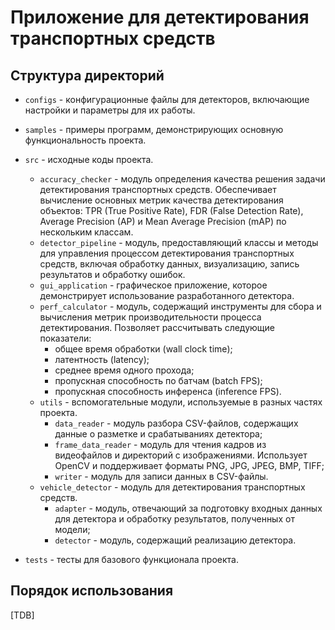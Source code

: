 # Приложение для детектирования транспортных средств

## Структура директорий

- `configs` - конфигурационные файлы для детекторов, включающие
  настройки и параметры для их работы.

- `samples` - примеры программ, демонстрирующих основную
  функциональность проекта.

- `src` - исходные коды проекта.

  - `accuracy_checker` - модуль определения качества решения
    задачи детектирования транспортных средств. Обеспечивает
    вычисление основных метрик качества детектирования объектов:
    TPR (True Positive Rate), FDR (False Detection Rate), Average
    Precision (AP) и Mean Average Precision (mAP) по нескольким
    классам.
  - `detector_pipeline` - модуль, предоставляющий классы и методы
    для управления процессом детектирования транспортных средств,
    включая обработку данных, визуализацию, запись результатов
    и обработку ошибок.
  - `gui_application` - графическое приложение, которое демонстрирует
    использование разработанного детектора.
  - `perf_calculator` - модуль, содержащий инструменты для сбора
    и вычисления метрик производительности процесса детектирования.
    Позволяет рассчитывать следующие показатели:
    - общее время обработки (wall clock time);
    - латентность (latency);
    - среднее время одного прохода;
    - пропускная способность по батчам (batch FPS);
    - пропускная способность инференса (inference FPS).
  - `utils` - вспомогательные модули, используемые в разных частях
    проекта.
    - `data_reader` - модуль разбора CSV-файлов, содержащих
    данные о разметке и срабатываниях детектора;
    - `frame_data_reader` - модуль для чтения кадров из видеофайлов
      и директорий с изображениями. Использует OpenCV и поддерживает
      форматы PNG, JPG, JPEG, BMP, TIFF;
    - `writer` - модуль для записи данных в CSV-файлы.
  - `vehicle_detector` - модуль для детектирования транспортных средств.
    - `adapter` - модуль, отвечающий за подготовку входных данных
      для детектора и обработку результатов, полученных от модели;
    - `detector` - модуль, содержащий реализацию детектора.

- `tests` - тесты для базового функционала проекта.

## Порядок использования

[TDB]
